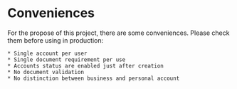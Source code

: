 # Conveniences

For the propose of this project, there are some conveniences. Please check them before using in production:

    * Single account per user
    * Single document requirement per use
    * Accounts status are enabled just after creation
    * No document validation
    * No distinction between business and personal account
